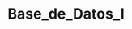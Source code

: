 ﻿#                                                                                                Base_de_Datos_I

